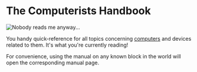 # The Computerists Handbook
![Nobody reads me anyway...](item:better_cc:manual)

You handy quick-reference for all topics concerning [computers](../block/computer.md) and devices related to them. It's what you're currently reading!

For convenience, using the manual on any known block in the world will open the corresponding manual page.
